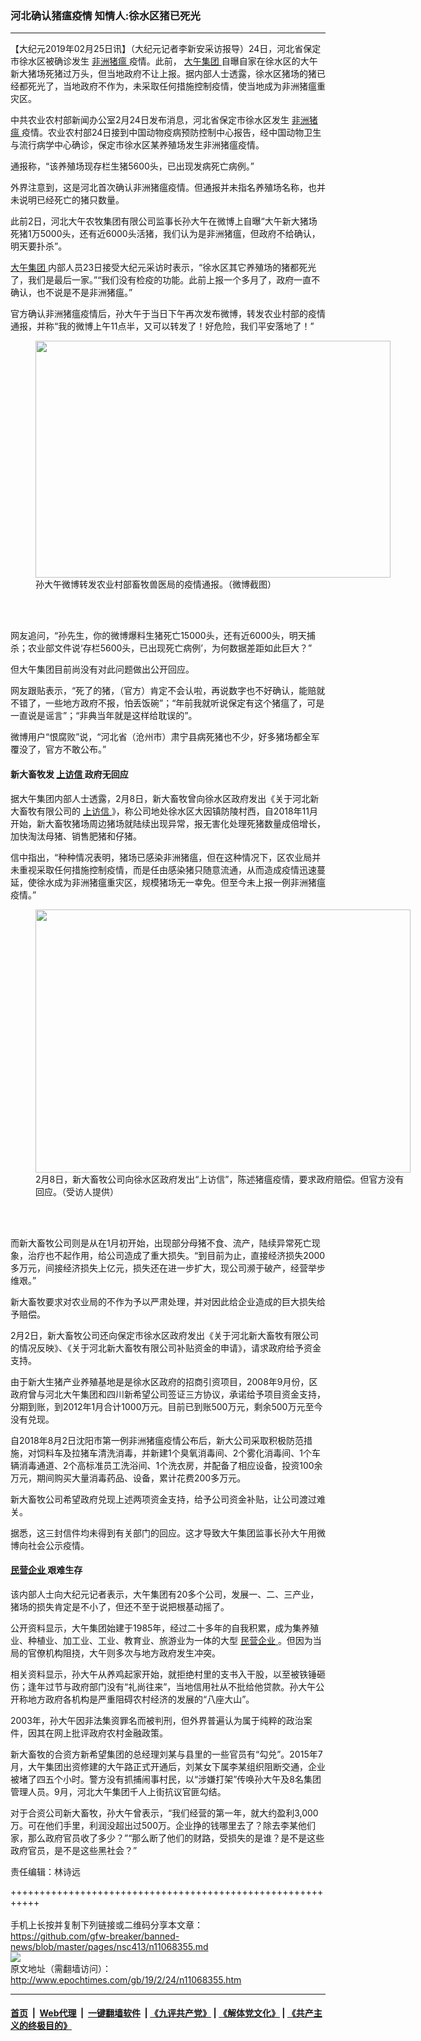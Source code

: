 ### 河北确认猪瘟疫情 知情人:徐水区猪已死光
------------------------

<p>
 【大纪元2019年02月25日讯】（大纪元记者李新安采访报导）24日，河北省保定市徐水区被确诊发生
 <a href="http://www.epochtimes.com/gb/tag/%E9%9D%9E%E6%B4%B2%E7%8C%AA%E7%98%9F.html">
  非洲猪瘟
 </a>
 疫情。此前，
 <a href="http://www.epochtimes.com/gb/tag/%E5%A4%A7%E5%8D%88%E9%9B%86%E5%9B%A2.html">
  大午集团
 </a>
 自曝自家在徐水区的大午新大猪场死猪过万头，但当地政府不让上报。据内部人士透露，徐水区猪场的猪已经都死光了，当地政府不作为，未采取任何措施控制疫情，使当地成为非洲猪瘟重灾区。
</p>
<p>
 中共农业农村部新闻办公室2月24日发布消息，河北省保定市徐水区发生
 <a href="http://www.epochtimes.com/gb/tag/%E9%9D%9E%E6%B4%B2%E7%8C%AA%E7%98%9F.html">
  非洲猪瘟
 </a>
 疫情。农业农村部24日接到中国动物疫病预防控制中心报告，经中国动物卫生与流行病学中心确诊，保定市徐水区某养殖场发生非洲猪瘟疫情。
</p>
<p>
 通报称，“该养殖场现存栏生猪5600头，已出现发病死亡病例。”
</p>
<p>
 外界注意到，这是河北首次确认非洲猪瘟疫情。但通报并未指名养殖场名称，也并未说明已经死亡的猪只数量。
</p>
<p>
 此前2日，河北大午农牧集团有限公司监事长孙大午在微博上自曝“大午新大猪场死猪1万5000头，还有近6000头活猪，我们认为是非洲猪瘟，但政府不给确认，明天要扑杀”。
</p>
<p>
 <a href="http://www.epochtimes.com/gb/tag/%E5%A4%A7%E5%8D%88%E9%9B%86%E5%9B%A2.html">
  大午集团
 </a>
 内部人员23日接受大纪元采访时表示，“徐水区其它养殖场的猪都死光了，我们是最后一家。”“我们没有检疫的功能。此前上报一个多月了，政府一直不确认，也不说是不是非洲猪瘟。”
</p>
<p>
 官方确认非洲猪瘟疫情后，孙大午于当日下午再次发布微博，转发农业村部的疫情通报，并称“我的微博上午11点半，又可以转发了！好危险，我们平安落地了！”
</p>
<figure class="wp-caption aligncenter" id="attachment_11068378" style="width: 568px">
 <a href="http://i.epochtimes.com/assets/uploads/2019/02/99_meitu_2.jpg">
  <img alt="" class="size-full wp-image-11068378" height="379" src="http://i.epochtimes.com/assets/uploads/2019/02/99_meitu_2.jpg" width="568"/>
 </a>
 <br/><figcaption class="wp-caption-text">
  孙大午微博转发农业村部畜牧兽医局的疫情通报。（微博截图）
 </figcaption><br/>
</figure><br/>
<p>
 网友追问，“孙先生，你的微博爆料生猪死亡15000头，还有近6000头，明天捕杀；农业部文件说‘存栏5600头，已出现死亡病例’，为何数据差距如此巨大？”
</p>
<p>
 但大午集团目前尚没有对此问题做出公开回应。
</p>
<p>
 网友跟贴表示，“死了的猪，（官方）肯定不会认啦，再说数字也不好确认，能赔就不错了，一些地方政府不报，怕丢饭碗”；“年前我就听说保定有这个猪瘟了，可是一直说是谣言”；“非典当年就是这样给耽误的”。
</p>
<p>
 微博用户“恨腐败”说，“河北省（沧州市）肃宁县病死猪也不少，好多猪场都全军覆没了，官方不敢公布。”
</p>
<h4>
 新大畜牧发
 <a href="http://www.epochtimes.com/gb/tag/%E4%B8%8A%E8%AE%BF%E4%BF%A1.html">
  上访信
 </a>
 政府无回应
</h4>
<p>
 据大午集团内部人士透露，2月8日，新大畜牧曾向徐水区政府发出《关于河北新大畜牧有限公司的
 <a href="http://www.epochtimes.com/gb/tag/%E4%B8%8A%E8%AE%BF%E4%BF%A1.html">
  上访信
 </a>
 》，称公司地处徐水区大因镇防陵村西，自2018年11月开始，新大畜牧猪场周边猪场就陆续出现异常，报无害化处理死猪数量成倍增长，加快淘汰母猪、销售肥猪和仔猪。
</p>
<p>
 信中指出，“种种情况表明，猪场已感染非洲猪瘟，但在这种情况下，区农业局并未重视采取任何措施控制疫情，而是任由感染猪只随意流通，从而造成疫情迅速蔓延，使徐水成为非洲猪瘟重灾区，规模猪场无一幸免。但至今未上报一例非洲猪瘟疫情。”
</p>
<figure class="wp-caption aligncenter" id="attachment_11068384" style="width: 600px">
 <a href="http://i.epochtimes.com/assets/uploads/2019/02/777FotoJet-1.jpg">
  <img alt="" class="size-large wp-image-11068384" height="421" src="http://i.epochtimes.com/assets/uploads/2019/02/777FotoJet-1-600x421.jpg" width="600"/>
 </a>
 <br/><figcaption class="wp-caption-text">
  2月8日，新大畜牧公司向徐水区政府发出“上访信”，陈述猪瘟疫情，要求政府赔偿。但官方没有回应。（受访人提供）
 </figcaption><br/>
</figure><br/>
<p>
 而新大畜牧公司则是从在1月初开始，出现部分母猪不食、流产，陆续异常死亡现象，治疗也不起作用，给公司造成了重大损失。“到目前为止，直接经济损失2000多万元，间接经济损失上亿元，损失还在进一步扩大，现公司濒于破产，经营举步维艰。”
</p>
<p>
 新大畜牧要求对农业局的不作为予以严肃处理，并对因此给企业造成的巨大损失给予赔偿。
</p>
<p>
 2月2日，新大畜牧公司还向保定市徐水区政府发出《关于河北新大畜牧有限公司的情况反映》、《关于河北新大畜牧有限公司补贴资金的申请》，请求政府给予资金支持。
</p>
<p>
 由于新大生猪产业养殖基地是是徐水区政府的招商引资项目，2008年9月份，区政府曾与河北大午集团和四川新希望公司签证三方协议，承诺给予项目资金支持，分期到账，到2012年1月合计1000万元。目前已到账500万元，剩余500万元至今没有兑现。
</p>
<p>
 自2018年8月2日沈阳市第一例非洲猪瘟疫情公布后，新大公司采取积极防范措施，对饲料车及拉猪车清洗消毒，并新建1个臭氧消毒间、2个雾化消毒间、1个车辆消毒通道、2个高标准员工洗浴间、1个洗衣房，并配备了相应设备，投资100余万元，期间购买大量消毒药品、设备，累计花费200多万元。
</p>
<p>
 新大畜牧公司希望政府兑现上述两项资金支持，给予公司资金补贴，让公司渡过难关。
</p>
<p>
 据悉，这三封信件均未得到有关部门的回应。这才导致大午集团监事长孙大午用微博向社会公示疫情。
</p>
<h4>
 <a href="http://www.epochtimes.com/gb/tag/%E6%B0%91%E8%90%A5%E4%BC%81%E4%B8%9A.html">
  民营企业
 </a>
 艰难生存
</h4>
<p>
 该内部人士向大纪元记者表示，大午集团有20多个公司，发展一、二、三产业，猪场的损失肯定是不小了，但还不至于说把根基动摇了。
</p>
<p>
 公开资料显示，大午集团始建于1985年，经过二十多年的自我积累，成为集养殖业、种植业、加工业、工业、教育业、旅游业为一体的大型
 <a href="http://www.epochtimes.com/gb/tag/%E6%B0%91%E8%90%A5%E4%BC%81%E4%B8%9A.html">
  民营企业
 </a>
 。但因为当局的官僚机构阻挠，大午则多次与地方政府发生冲突。
</p>
<p>
 相关资料显示，孙大午从养鸡起家开始，就拒绝村里的支书入干股，以至被铁锤砸伤；逢年过节与政府部门没有“礼尚往来”，当地信用社从不批给他贷款。孙大午公开称地方政府各机构是严重阻碍农村经济的发展的“八座大山”。
</p>
<p>
 2003年，孙大午因非法集资罪名而被判刑，但外界普遍认为属于纯粹的政治案件，因其在网上批评政府农村金融政策。
</p>
<p>
 新大畜牧的合资方新希望集团的总经理刘某与县里的一些官员有“勾兑”。2015年7月，大午集团出资修建的大午路正式开通后，刘某女下属李某组织阻断交通，企业被堵了四五个小时。警方没有抓捕闹事村民，以“涉嫌打架”传唤孙大午及8名集团管理人员。9月，河北大午集团千人上街抗议官匪勾结。
</p>
<p>
 对于合资公司新大畜牧，孙大午曾表示，“我们经营的第一年，就大约盈利3,000万。可在他们手里，利润没超出过500万。企业挣的钱哪里去了？除去李某他们家，那么政府官员收了多少？”“那么断了他们的财路，受损失的是谁？是不是这些政府官员，是不是这些黑社会？”
</p>
<p>
 责任编辑：林诗远
</p>

+++++++++++++++++++++++++++++++++++++++++++++++++++++++++++<br/><br/>
手机上长按并复制下列链接或二维码分享本文章：<br/>
https://github.com/gfw-breaker/banned-news/blob/master/pages/nsc413/n11068355.md <br/>
<a href='https://github.com/gfw-breaker/banned-news/blob/master/pages/nsc413/n11068355.md'><img src='https://github.com/gfw-breaker/banned-news/blob/master/pages/nsc413/n11068355.md.png'/></a> <br/>
原文地址（需翻墙访问）：http://www.epochtimes.com/gb/19/2/24/n11068355.htm


------------------------
#### [首页](https://github.com/gfw-breaker/banned-news/blob/master/README.md) &nbsp;|&nbsp; [Web代理](https://github.com/labour-camp/helloworld) &nbsp;|&nbsp; [一键翻墙软件](https://github.com/gfw-breaker/nogfw/blob/master/README.md) &nbsp;| [《九评共产党》](https://github.com/gfw-breaker/9ping.md/blob/master/README.md#九评之一评共产党是什么) | [《解体党文化》](https://github.com/gfw-breaker/jtdwh.md/blob/master/README.md) | [《共产主义的终极目的》](https://github.com/gfw-breaker/gczydzjmd.md/blob/master/README.md)

